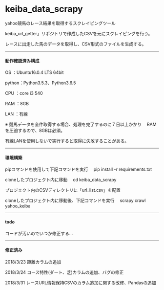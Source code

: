 # keiba_data_scrapy

yahoo競馬のレース結果を取得するスクレイピングツール

keiba_url_getter」リポジトリで作成したCSVを元にスクレイピングを行う。

レースに出走した馬のデータを取得し、CSV形式のファイルを生成する。

*****
#### 動作確認済み構成

OS    ：Ubuntu16.0.4 LTS 64bit

python：Python3.5.3、Python3.6.5

CPU   ：core i3 540

RAM   ：8GB

LAN   ：有線

※ 競馬データを全件取得する場合、処理を完了するのに７日以上かかり
 　RAMを圧迫するので、8GBは必須。

   有線LANを使用しないで実行すると取得に失敗することがある。

*****
#### 環境構築

pipコマンドを使用して下記コマンドを実行
　pip install -r requirements.txt

cloneしたプロジェクト内に移動
　cd keiba_data_scrapy
 
プロジェクト内のCSVディレクトリに「url_list.csv」を配置

cloneしたプロジェクト内に移動後、下記コマンドを実行
　scrapy crawl yahoo_keiba

*****
#### todo

コードが汚いのでいつか修正する...

*****
#### 修正済み

2018/3/23  距離カラムの追加

2018/3/24  コース特性(ダート、芝)カラムの追加、バグの修正

2018/3/31  レースURL情報保持CSVのカラム追加に関する改修、Pandasの追加


